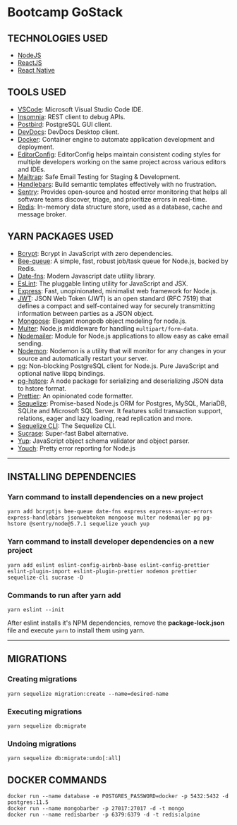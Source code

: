 # Bootcamp GoStack

## TECHNOLOGIES USED
- [NodeJS](https://nodejs.org)
- [ReactJS](https://reactjs.org)
- [React Native](https://facebook.github.io/react-native/)

## TOOLS USED
- [VSCode](https://code.visualstudio.com/): Microsoft Visual Studio Code IDE.
- [Insomnia](https://insomnia.rest/): REST client to debug APIs. 
- [Postbird](https://electronjs.org/apps/postbird): PostgreSQL GUI client.
- [DevDocs](https://devdocs.egoist.moe/): DevDocs Desktop client.
- [Docker](https://www.docker.com/): Container engine to automate application development and deployment.
- [EditorConfig](https://editorconfig.org/): EditorConfig helps maintain consistent coding styles for multiple developers working on the same project across various editors and IDEs.
- [Mailtrap](https://mailtrap.io/): Safe Email Testing for Staging & Development.
- [Handlebars](https://handlebarsjs.com/): Build semantic templates effectively with no frustration.
- [Sentry](https://sentry.io): Provides open-source and hosted error monitoring that helps all software
teams discover, triage, and prioritize errors in real-time.
- [Redis](https://redis.io/): In-memory data structure store, used as a database, cache and message broker.

## YARN PACKAGES USED
- [Bcrypt](https://www.npmjs.com/package/bcryptjs): Bcrypt in JavaScript with zero dependencies.
- [Bee-queue](https://github.com/bee-queue/bee-queue): A simple, fast, robust job/task queue for Node.js, backed by Redis.
- [Date-fns](https://date-fns.org/): Modern Javascript date utility library.
- [EsLint](https://eslint.org/): The pluggable linting utility for JavaScript and JSX.
- [Express](https://expressjs.com/): Fast, unopinionated, minimalist web framework for Node.js.
- [JWT](https://jwt.io/): JSON Web Token (JWT) is an open standard (RFC 7519) that defines a compact and self-contained way for securely transmitting information between parties as a JSON object.
- [Mongoose](https://mongoosejs.com/): Elegant mongodb object modeling for node.js.
- [Multer](https://github.com/expressjs/multer): Node.js middleware for handling `multipart/form-data`.
- [Nodemailer](https://nodemailer.com/about/): Module for Node.js applications to allow easy as cake email sending.
- [Nodemon](https://nodemon.io/): Nodemon is a utility that will monitor for any changes in your source and automatically restart your server.
- [pg](https://www.npmjs.com/package/pg): Non-blocking PostgreSQL client for Node.js. Pure JavaScript and optional native libpq bindings.
- [pg-hstore](https://www.npmjs.com/package/pg-hstore): A node package for serializing and deserializing JSON data to hstore format.
- [Prettier](https://prettier.io/): An opinionated code formatter.
- [Sequelize](https://sequelize.org/): Promise-based Node.js ORM for Postgres, MySQL, MariaDB, SQLite and Microsoft SQL Server. It features solid transaction support, relations, eager and lazy loading, read replication and more.
- [Sequelize CLI](https://github.com/sequelize/cli): The Sequelize CLI.
- [Sucrase](https://sucrase.io/): Super-fast Babel alternative.
- [Yup](https://github.com/jquense/yup): JavaScript object schema validator and object parser. 
- [Youch](https://www.npmjs.com/package/youch): Pretty error reporting for Node.js

---

## INSTALLING DEPENDENCIES

### Yarn command to install dependencies on a new project
```
yarn add bcryptjs bee-queue date-fns express express-async-errors express-handlebars jsonwebtoken mongoose multer nodemailer pg pg-hstore @sentry/node@5.7.1 sequelize youch yup
```

### Yarn command to install developer dependencies on a new project
```
yarn add eslint eslint-config-airbnb-base eslint-config-prettier eslint-plugin-import eslint-plugin-prettier nodemon prettier sequelize-cli sucrase -D
```

### Commands to run after yarn add
```
yarn eslint --init
```
After eslint installs it's NPM dependencies, remove the __package-lock.json__ file and execute ```yarn``` to install them using yarn.

---

## MIGRATIONS


### Creating migrations
```
yarn sequelize migration:create --name=desired-name
```

### Executing migrations
```
yarn sequelize db:migrate
```

### Undoing migrations
```
yarn sequelize db:migrate:undo[:all]
```

## DOCKER COMMANDS
```
docker run --name database -e POSTGRES_PASSWORD=docker -p 5432:5432 -d postgres:11.5
docker run --name mongobarber -p 27017:27017 -d -t mongo
docker run --name redisbarber -p 6379:6379 -d -t redis:alpine
```
